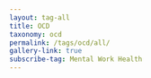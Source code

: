 ```yaml
---
layout: tag-all
title: OCD
taxonomy: ocd
permalink: /tags/ocd/all/
gallery-link: true
subscribe-tag: Mental Work Health
---
```

